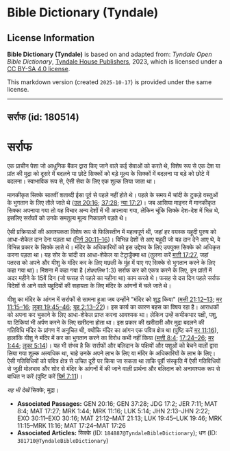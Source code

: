 # Bible Dictionary (Tyndale)

## License Information

**Bible Dictionary (Tyndale)** is based on and adapted from: _Tyndale Open Bible Dictionary_, [Tyndale House Publishers](https://tyndaleopenresources.com/), 2023, which is licensed under a [CC BY-SA 4.0 license](https://creativecommons.org/licenses/by-sa/4.0/legalcode.en).

This markdown version (created `2025-10-17`) is provided under the same license.



--------------------------------

## सर्राफ (id: 180514)

सर्राफ
======

एक प्राचीन पेशा जो आधुनिक बैंकर द्वारा किए जाने वाले कई सेवाओं को करते थे, विशेष रूप से एक देश या प्रांत की मुद्रा को दूसरे में बदलने या छोटे सिक्कों को बड़े मूल्य के सिक्कों में बदलना या बड़े को छोटे में बदलना। स्वाभाविक रूप से, ऐसी सेवा के लिए एक शुल्क लिया जाता था।

मानकीकृत सिक्के सातवीं शताब्दी ईसा पूर्व से पहले नहीं होते थे। पहले के समय में चांदी के टुकड़े वस्तुओं के भुगतान के लिए तौले जाते थे ([उत 20:16](https://ref.ly/Gen20:16); [37:28](https://ref.ly/Gen37:28); [न्या 17:2](https://ref.ly/Judg17:2))। जब आसिया माइनर में मानकीकृत सिक्का अपनाया गया तो यह विचार अन्य देशों में भी अपनाया गया, लेकिन चूंकि सिक्के देश\-देश में भिन्न थे, इसलिए सर्राफों को उनके समतुल्य मूल्य निकालने पड़ते थे।

ऐसी प्रक्रियाओं की आवश्यकता विशेष रूप से फिलिस्तीन में महत्वपूर्ण थी, जहां हर वयस्क यहूदी पुरुष को आधा\-शेकेल दान देना पड़ता था ([निर्ग 30:11–16](https://ref.ly/Exod30:11-Exod30:16))। विभिन्न देशों से आए यहूदी जो यह दान देने आए थे, वे विभिन्न प्रकार के सिक्के लाते थे। मंदिर के अधिकारियों को इस उद्देश्य के लिए उपयुक्त सिक्के को अधिकृत करना पड़ता था। यह सोर के चांदी का आधा\-शेकेल या टेट्राड्रैक्मा था (तुलना करें [मत्ती 17:27](https://ref.ly/Matt17:27), जहां पतरस को अपने और यीशु के मंदिर कर के लिए मछली के मुंह में पाए गए सिक्के से भुगतान करने के लिए कहा गया था)। मिशना में कहा गया है (*शेकालिम* 1:3\) सर्राफ कर को एकत्र करने के लिए, इन प्रांतों में अदर महीने के 15वें दिन (जो फसह से पहले का महीना था) काम करते थे। फसह से दस दिन पहले सर्राफ विदेशों से आने वाले यहूदियों की सहायता के लिए मंदिर के आंगनों में चले जाते थे।

यीशु का मंदिर के आंगन में सर्राफों से सामना हुआ जब उन्होंने "मंदिर को शुद्ध किया" ([मत्ती 21:12–13](https://ref.ly/Matt21:12-Matt21:13); [मर 11:15–16](https://ref.ly/Mark11:15-Mark11:16); [लूका 19:45–46](https://ref.ly/Luke19:45-Luke19:46); [यूह 2:13–22](https://ref.ly/John2:13-John2:22))। इस कार्य का कारण बहस का विषय रहा है। आराधकों को अपना कर चुकाने के लिए आधा\-शेकेल प्राप्त करना आवश्यक था। लेकिन उन्हें कभीकभार पक्षी, पशु, या टिकियां भी अर्पण करने के लिए खरीदना होता था। इस प्रकार की खरीदारी और मुद्रा बदलने की गतिविधि मंदिर के प्रांगण में अनुचित थी, क्योंकि मंदिर का आंगन एक पवित्र क्षेत्र था (पुष्टि करें [मर 11:16](https://ref.ly/Mark11:16)), हालांकि यीशु ने मंदिर में कर का भुगतान करने का विरोध कभी नहीं किया ([मत्ती 8:4](https://ref.ly/Matt8:4); [17:24–26](https://ref.ly/Matt17:24-Matt17:26); [मर 1:44](https://ref.ly/Mark1:44); [लूका 5:14](https://ref.ly/Luke5:14))। यह भी संभव है कि सर्राफों और बलिदान के पक्षियों और पशुओं को बेचने वालों द्वारा लिया गया शुल्क अत्यधिक था, चाहे उनके अपने लाभ के लिए या मंदिर के अधिकारियों के लाभ के लिए। ऐसी गतिविधियों को पवित्र क्षेत्र से उचित दूरी पर किया जा सकता था ताकि पूर्वी संस्कृति में ऐसी गतिविधियों से जुड़ी मोलभाव और शोर से मंदिर के आंगनों में की जाने वाली प्रार्थना और बलिदान को अनावश्यक रूप से बाधित न करें (पुष्टि करें [यिर्म 7:11](https://ref.ly/Jer7:11))।

*यह भी देखें* सिक्के; मुद्रा।

* **Associated Passages:** GEN 20:16; GEN 37:28; JDG 17:2; JER 7:11; MAT 8:4; MAT 17:27; MRK 1:44; MRK 11:16; LUK 5:14; JHN 2:13–JHN 2:22; EXO 30:11–EXO 30:16; MAT 21:12–MAT 21:13; LUK 19:45–LUK 19:46; MRK 11:15–MRK 11:16; MAT 17:24–MAT 17:26
* **Associated Articles:** सिक्के (ID: `184887@TyndaleBibleDictionary`); धन (ID: `381710@TyndaleBibleDictionary`)

